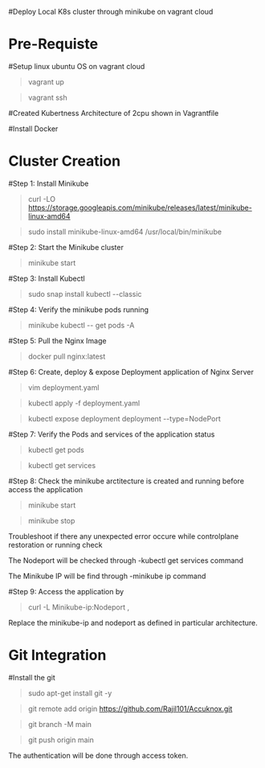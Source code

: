#Deploy Local K8s cluster through minikube on vagrant cloud

# Pre-Requiste #

#Setup linux ubuntu OS on vagrant cloud
>vagrant up

>vagrant ssh

#Created Kubertness Architecture of 2cpu shown in Vagrantfile

#Install Docker

# Cluster Creation #

#Step 1: Install Minikube

>curl -LO https://storage.googleapis.com/minikube/releases/latest/minikube-linux-amd64 

>sudo install minikube-linux-amd64 /usr/local/bin/minikube

#Step 2: Start the Minikube cluster
>minikube start

#Step 3: Install Kubectl
>sudo snap install kubectl --classic

#Step 4: Verify the minikube pods running

>minikube kubectl -- get pods -A

#Step 5: Pull the Nginx Image

>docker pull nginx:latest

#Step 6: Create, deploy & expose Deployment application of Nginx Server

>vim deployment.yaml

>kubectl apply -f deployment.yaml 

>kubectl expose deployment deployment --type=NodePort

#Step 7: Verify the Pods and services of the application status

>kubectl get pods 

>kubectl get services

#Step 8: Check the minikube arctitecture is created and running before access the application

>minikube start

>minikube stop

Troubleshoot if there any unexpected error occure while controlplane restoration or running check 

The Nodeport will be checked through -kubectl get services command

The Minikube IP will be find through -minikube ip  command

#Step 9: Access the application by

> curl -L Minikube-ip:Nodeport   ,

Replace the minikube-ip and nodeport as defined in particular architecture.


# Git Integration #

#Install the git 

>sudo apt-get install git -y 

>git remote add origin https://github.com/Rajil101/Accuknox.git

>git branch -M main

>git push origin main

The authentication will be done through access token.



 

